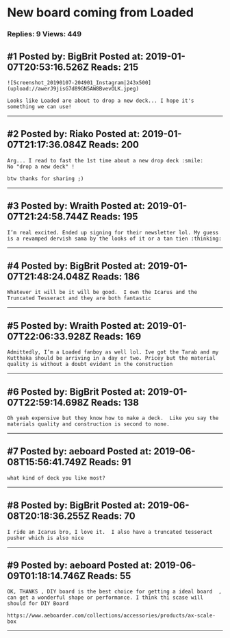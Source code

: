 # New board coming from Loaded

### Replies: 9 Views: 449

## \#1 Posted by: BigBrit Posted at: 2019-01-07T20:53:16.526Z Reads: 215

```
![Screenshot_20190107-204901_Instagram|243x500](upload://awerJ9jisG7d89GN5AW8BvevOLK.jpeg) 

Looks like Loaded are about to drop a new deck... I hope it's something we can use!
```

---
## \#2 Posted by: Riako Posted at: 2019-01-07T21:17:36.084Z Reads: 200

```
Arg... I read to fast the 1st time about a new drop deck :smile:
No "drop a new deck" !

btw thanks for sharing ;)
```

---
## \#3 Posted by: Wraith Posted at: 2019-01-07T21:24:58.744Z Reads: 195

```
I’m real excited. Ended up signing for their newsletter lol. My guess is a revamped dervish sama by the looks of it or a tan tien :thinking:
```

---
## \#4 Posted by: BigBrit Posted at: 2019-01-07T21:48:24.048Z Reads: 186

```
Whatever it will be it will be good.  I own the Icarus and the Truncated Tesseract and they are both fantastic
```

---
## \#5 Posted by: Wraith Posted at: 2019-01-07T22:06:33.928Z Reads: 169

```
Admittedly, I’m a Loaded fanboy as well lol. Ive got the Tarab and my Kutthaka should be arriving in a day or two. Pricey but the material quality is without a doubt evident in the construction
```

---
## \#6 Posted by: BigBrit Posted at: 2019-01-07T22:59:14.698Z Reads: 138

```
Oh yeah expensive but they know how to make a deck.  Like you say the materials quality and construction is second to none.
```

---
## \#7 Posted by: aeboard Posted at: 2019-06-08T15:56:41.749Z Reads: 91

```
what kind of deck you like most?
```

---
## \#8 Posted by: BigBrit Posted at: 2019-06-08T20:18:36.255Z Reads: 70

```
I ride an Icarus bro, I love it.  I also have a truncated tesseract pusher which is also nice
```

---
## \#9 Posted by: aeboard Posted at: 2019-06-09T01:18:14.746Z Reads: 55

```
OK, THANKS , DIY board is the best choice for getting a ideal board  , can get a wonderful shape or performance. I think thi scase will should for DIY Board 

https://www.aeboarder.com/collections/accessories/products/ax-scale-box
```

---
